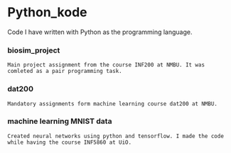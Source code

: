 # Python_kode
Code I have written with Python as the programming language.

### biosim_project
```
Main project assignment from the course INF200 at NMBU. It was comleted as a pair programming task.
```
### dat200
```
Mandatory assignments form machine learning course dat200 at NMBU.
```
### machine learning MNIST data
```
Created neural networks using python and tensorflow. I made the code while having the course INF5860 at UiO.
```
